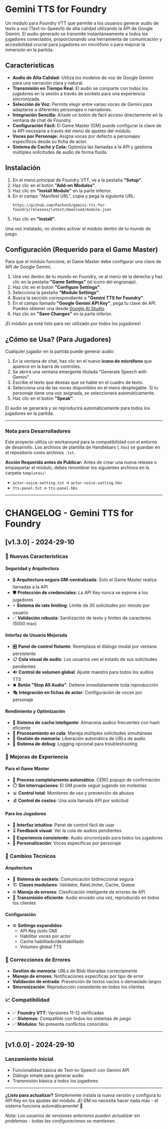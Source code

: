 # Gemini TTS for Foundry

Un módulo para Foundry VTT que permite a los usuarios generar audio de texto a voz (Text-to-Speech) de alta calidad utilizando la API de Google Gemini. El audio generado se transmite instantáneamente a todos los jugadores conectados, proporcionando una herramienta de comunicación y accesibilidad crucial para jugadores sin micrófono o para mejorar la inmersión en la partida.

## Características

- **Audio de Alta Calidad:** Utiliza los modelos de voz de Google Gemini para una narración clara y natural.
- **Transmisión en Tiempo Real:** El audio se comparte con todos los jugadores en la sesión a través de sockets para una experiencia sincronizada.
- **Selección de Voz:** Permite elegir entre varias voces de Gemini para adaptarse a diferentes personajes o narradores.
- **Integración Sencilla:** Añade un botón de fácil acceso directamente en la ventana de chat de Foundry.
- **Configuración Fácil:** El Game Master (GM) puede configurar la clave de la API necesaria a través del menú de ajustes del módulo.
- **Voces por Personaje:** Asigna voces por defecto a personajes específicos desde su ficha de actor.
- **Sistema de Caché y Cola:** Optimiza las llamadas a la API y gestiona múltiples solicitudes de audio de forma fluida.

## Instalación

1.  En el menú principal de Foundry VTT, ve a la pestaña **"Setup"**.
2.  Haz clic en el botón **"Add-on Modules"**.
3.  Haz clic en **"Install Module"** en la parte inferior.
4.  En el campo "Manifest URL", copia y pega la siguiente URL:
    ```
    https://github.com/PachonX/gemini-tts-for-foundry/releases/latest/download/module.json
    ```
5.  Haz clic en **"Install"**.

Una vez instalado, no olvides activar el módulo dentro de tu mundo de juego.

## Configuración (Requerido para el Game Master)

Para que el módulo funcione, el Game Master debe configurar una clave de API de Google Gemini.

1.  Una vez dentro de tu mundo en Foundry, ve al menú de la derecha y haz clic en la pestaña **"Game Settings"** (el icono del engranaje).
2.  Haz clic en el botón **"Configure Settings"**.
3.  Selecciona la pestaña **"Module Settings"**.
4.  Busca la sección correspondiente a **"Gemini TTS for Foundry"**.
5.  En el campo llamado **"Google Gemini API Key"**, pega tu clave de API. Puedes obtener una desde [Google AI Studio](https://aistudio.google.com/app/apikey).
6.  Haz clic en **"Save Changes"** en la parte inferior.

¡El módulo ya está listo para ser utilizado por todos los jugadores!

## ¿Cómo se Usa? (Para Jugadores)

Cualquier jugador en la partida puede generar audio:

1.  En la ventana de chat, haz clic en el nuevo **ícono de micrófono** que aparece en la barra de controles.
2.  Se abrirá una ventana emergente titulada "Generate Speech with Gemini".
3.  Escribe el texto que deseas que se hable en el cuadro de texto.
4.  Selecciona una de las voces disponibles en el menú desplegable. Si tu personaje tiene una voz asignada, se seleccionará automáticamente.
5.  Haz clic en el botón **"Speak"**.

El audio se generará y se reproducirá automáticamente para todos los jugadores en la partida.

---

### **Nota para Desarrolladores**

Este proyecto utiliza un workaround para la compatibilidad con el entorno de desarrollo. Los archivos de plantilla de Handlebars (`.hbs`) se guardan en el repositorio como archivos `.txt`.

**Acción Requerida antes de Publicar:** Antes de crear una nueva release o empaquetar el módulo, debes renombrar los siguientes archivos en la carpeta `templates/`:
- `actor-voice-setting.txt` -> `actor-voice-setting.hbs`
- `tts-panel.txt` -> `tts-panel.hbs`
---

# CHANGELOG - Gemini TTS for Foundry

## [v1.3.0] - 2024-29-10

### 🚀 **Nuevas Características**

#### **Seguridad y Arquitectura**
- 🔒 **Arquitectura segura GM-centralizada**: Solo el Game Master realiza llamadas a la API
- 🛡️ **Protección de credenciales**: La API Key nunca se expone a los jugadores
- ⚡ **Sistema de rate limiting**: Límite de 30 solicitudes por minuto por usuario
- ✅ **Validación robusta**: Sanitización de texto y límites de caracteres (5000 max)

#### **Interfaz de Usuario Mejorada**
- 🎛️ **Panel de control flotante**: Reemplaza el diálogo modal por ventana persistente
- 📋 **Cola visual de audio**: Los usuarios ven el estado de sus solicitudes pendientes
- 🔊 **Control de volumen global**: Ajuste maestro para todos los audios TTS
- ⏹️ **Botón "Stop All Audio"**: Detiene inmediatamente toda reproducción
- 🎭 **Integración en fichas de actor**: Configuración de voces por personaje

#### **Rendimiento y Optimización**
- 💾 **Sistema de cache inteligente**: Almacena audios frecuentes con hash eficiente
- 🔄 **Procesamiento en cola**: Maneja múltiples solicitudes simultáneas
- 🧹 **Gestión de memoria**: Liberación automática de URLs de audio
- 🐛 **Sistema de debug**: Logging opcional para troubleshooting

### 🎯 **Mejoras de Experiencia**

#### **Para el Game Master**
- 🤖 **Proceso completamente automático**: CERO popups de confirmación
- ⏱️ **Sin interrupciones**: El GM puede seguir jugando sin molestias
- 📊 **Control total**: Monitoreo de uso y prevención de abusos
- 💰 **Control de costos**: Una sola llamada API por solicitud

#### **Para los Jugadores**
- 🎨 **Interfaz intuitiva**: Panel de control fácil de usar
- ⏳ **Feedback visual**: Ver la cola de audios pendientes
- 🎵 **Experiencia consistente**: Audio sincronizado para todos los jugadores
- 🔧 **Personalización**: Voces específicas por personaje

### 🔧 **Cambios Técnicos**

#### **Arquitectura**
- 🔄 **Sistema de sockets**: Comunicación bidireccional segura
- 🏗️ **Clases modulares**: Validator, RateLimiter, Cache, Queue
- 🌐 **Manejo de errores**: Clasificación inteligente de errores de API
- 📡 **Transmisión eficiente**: Audio enviado una vez, reproducido en todos los clientes

#### **Configuración**
- ⚙️ **Settings expandidos**: 
  - API Key (solo GM)
  - Habilitar voces por actor
  - Cache habilitado/deshabilitado
  - Volumen global TTS

### 🐛 **Correcciones de Errores**

- **Gestión de memoria**: URLs de Blob liberadas correctamente
- **Manejo de errores**: Notificaciones específicas por tipo de error
- **Validación de entrada**: Prevención de textos vacíos o demasiado largos
- **Sincronización**: Reproducción consistente en todos los clientes

### 📈 **Compatibilidad**

- ✅ **Foundry VTT**: Versiones 11-12 verificadas
- ✅ **Sistemas**: Compatible con todos los sistemas de juego
- ✅ **Módulos**: No presenta conflictos conocidos

---

## [v1.0.0] - 2024-29-10
### **Lanzamiento Inicial**
- Funcionalidad básica de Text-to-Speech con Gemini API
- Diálogo simple para generar audio
- Transmisión básica a todos los jugadores

---

**¿Listo para actualizar?** Simplemente instala la nueva versión y configura tu API Key en los ajustes del módulo. ¡El GM no necesita hacer nada más - el sistema funciona automáticamente! 🎉

*Nota: Los usuarios de versiones anteriores pueden actualizar sin problemas - todas las configuraciones se mantienen.*
